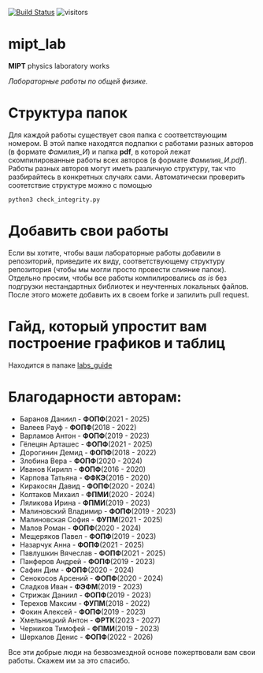 [![Build Status](https://github.com/BlackSamorez/mipt_lab/workflows/CI/badge.svg)](https://github.com/BlackSamorez/mipt_lab/actions?query=workflow)
![visitors](https://visitor-badge.glitch.me/badge?page_id=black_samorez.mipt_lab)


# mipt_lab
**MIPT** physics laboratory works

*Лабораторные работы по общей физике.*

# Структура папок

Для каждой работы существует своя папка с соответствующим номером. В этой папке находятся подпапки с работами разных авторов (в формате *Фамилия_И*) и папка **pdf**, в которой лежат скомпилированные работы всех авторов (в формате *Фамилия_И.pdf*). Работы разных авторов могут иметь различную структуру, так что разбирайтесь в конкретных случаях сами. Автоматически проверить соотетствие структуре можно с помощью
```
python3 check_integrity.py
```

# Добавить свои работы

Если вы хотите, чтобы ваши лабораторные работы добавили в репозиторий, приведите их виду, соответствующему структуру репозитория (чтобы мы могли просто провести слияние папок). Отдельно просим, чтобы все работы компилировались *as is* без подгрузки нестандартных библиотек и неучтенных локальных файлов. После этого можете добавить их в своем forkе и запилить pull request. 

# Гайд, который упростит вам построение графиков и таблиц

Находится в папаке [labs_guide](https://github.com/BlackSamorez/mipt_lab/blob/master/labs_guide/guide/Guide.ipynb)

# Благодарности авторам:
* Баранов Даниил - **ФОПФ**(2021 - 2025)
* Валеев Рауф - **ФОПФ**(2018 - 2022)
* Варламов Антон - **ФОПФ**(2019 - 2023)
* Гёлецян Арташес - **ФОПФ**(2021 - 2025)
* Дорогинин Демид - **ФОПФ**(2018 - 2022)
* Злобина Вера - **ФОПФ**(2020 - 2024)
* Иванов Кирилл - **ФОПФ**(2016 - 2020)
* Карпова Татьяна - **ФФКЭ**(2016 - 2020)
* Киракосян Давид - **ФОПФ**(2020 - 2024)
* Колтаков Михаил - **ФПМИ**(2020 - 2024)
* Ляликова Ирина - **ФПМИ**(2019 - 2023)
* Малиновский Владимир - **ФОПФ**(2019 - 2023)
* Малиновская София - **ФУПМ**(2021 - 2025)
* Малов Роман - **ФОПФ**(2020 - 2024)
* Мещеряков Павел - **ФОПФ**(2019 - 2023)
* Назарчук Анна - **ФОПФ**(2021 - 2025)
* Павлушкин Вячеслав - **ФОПФ**(2021 - 2025)
* Панферов Андрей - **ФОПФ**(2019 - 2023)
* Сафин Дим - **ФОПФ**(2020 - 2024)
* Сенокосов Арсений - **ФОПФ**(2020 - 2024)
* Сладков Иван - **ФЭФМ**(2019 - 2023)
* Стрижак Даниил - **ФОПФ**(2019 - 2023)
* Терехов Максим - **ФУПМ**(2018 - 2022)
* Фокин Алексей - **ФОПФ**(2019 - 2023)
* Хмельницкий Антон - **ФРТК**(2023 - 2027)
* Черников Тимофей - **ФПМИ**(2019 - 2023)
* Шерхалов Денис - **ФОПФ**(2022 - 2026)

Все эти добрые люди на безвозмездной основе пожертвовали вам свои работы. Скажем им за это спасибо.
